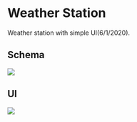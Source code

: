 # Weather Station
Weather station with simple UI(6/1/2020).
## Schema
![](https://user-images.githubusercontent.com/99322602/189536388-1a835525-327d-4153-ab71-b974a37ecb40.jpg)

## UI
![](https://user-images.githubusercontent.com/99322602/189536397-0f1c7015-4830-46fd-b80d-7cfe3a460acf.png)
